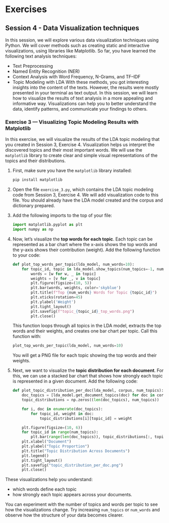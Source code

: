 # Exercises

## Session 4 - Data Visualization techniques

In this session, we will explore various data visualization techniques using Python. We will cover methods such as creating static and interactive visualizations, using libraries like Matplotlib.
So far, you have learned the following text analysis techniques:

* Text Preprocessing
* Named Entity Recognition (NER)
* Context Analysis with Word Frequency, N-Grams, and TF–IDF
* Topic Modeling with LDA
  With these methods, you got interesting insights into the content of the texts. However, the results were mostly presented in your terminal as text output. In this session, we will learn how to visualize the results of text analysis in a more appealing and informative way. Visualizations can help you to better understand the data, identify patterns, and communicate your findings to others.

### Exercise 3 — Visualizing Topic Modeling Results with Matplotlib

In this exercise, we will visualize the results of the LDA topic modeling that you created in Session 3, Exercise 4. Visualization helps us interpret the discovered topics and their most important words. We will use the `matplotlib` library to create clear and simple visual representations of the topics and their distributions.

1. First, make sure you have the `matplotlib` library installed:

   ```bash
   pip install matplotlib
   ```

2. Open the file `exercise_3.py`, which contains the LDA topic modeling code from Session 3, Exercise 4. We will add visualization code to this file. You should already have the LDA model created and the corpus and dictionary prepared. 

3. Add the following imports to the top of your file:

   ```python
   import matplotlib.pyplot as plt
   import numpy as np
   ```

4. Now, let’s visualize the **top words for each topic**. Each topic can be represented as a bar chart where the x-axis shows the top words and the y-axis shows their contribution (weight).
   Add the following function to your code:

   ```python
   def plot_top_words_per_topic(lda_model, num_words=10):
       for topic_id, topic in lda_model.show_topics(num_topics=-1, num_words=num_words, formatted=False):
           words = [w for w, _ in topic]
           weights = [v for _, v in topic]
           plt.figure(figsize=(10, 5))
           plt.bar(words, weights, color='skyblue')
           plt.title(f"Top {num_words} Words for Topic {topic_id}")
           plt.xticks(rotation=45)
           plt.ylabel('Weight')
           plt.tight_layout()
           plt.savefig(f"topic_{topic_id}_top_words.png")
           plt.close()
   ```

   This function loops through all topics in the LDA model, extracts the top words and their weights, and creates one bar chart per topic.
   Call this function with:
   
   ```python
   plot_top_words_per_topic(lda_model, num_words=10)
   ```
   You will get a PNG file for each topic showing the top words and their weights.
5. Next, we want to visualize the **topic distribution for each document**. For this, we can use a stacked bar chart that shows how strongly each topic is represented in a given document. Add the following code:

   ```python
   def plot_topic_distribution_per_doc(lda_model, corpus, num_topics):
       doc_topics = [lda_model.get_document_topics(doc) for doc in corpus]
       topic_distributions = np.zeros((len(doc_topics), num_topics))

       for i, doc in enumerate(doc_topics):
           for topic_id, weight in doc:
               topic_distributions[i][topic_id] = weight

       plt.figure(figsize=(10, 6))
       for topic_id in range(num_topics):
           plt.bar(range(len(doc_topics)), topic_distributions[:, topic_id], bottom=np.sum(topic_distributions[:, :topic_id], axis=1), label=f"Topic {topic_id}")
       plt.xlabel("Document")
       plt.ylabel("Topic Proportion")
       plt.title("Topic Distribution Across Documents")
       plt.legend()
       plt.tight_layout()
       plt.savefig("topic_distribution_per_doc.png")
       plt.close()
   ```



These visualizations help you understand:

* which words define each topic
* how strongly each topic appears across your documents.

You can experiment with the number of topics and words per topic to see how the visualizations change. Try increasing `num_topics` or `num_words` and observe how the structure of your data becomes clearer.
